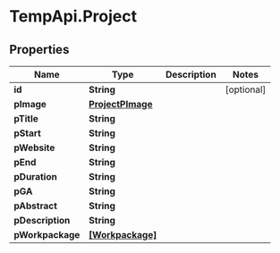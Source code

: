 # TempApi.Project

## Properties

Name | Type | Description | Notes
------------ | ------------- | ------------- | -------------
**id** | **String** |  | [optional] 
**pImage** | [**ProjectPImage**](ProjectPImage.md) |  | 
**pTitle** | **String** |  | 
**pStart** | **String** |  | 
**pWebsite** | **String** |  | 
**pEnd** | **String** |  | 
**pDuration** | **String** |  | 
**pGA** | **String** |  | 
**pAbstract** | **String** |  | 
**pDescription** | **String** |  | 
**pWorkpackage** | [**[Workpackage]**](Workpackage.md) |  | 


